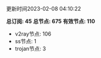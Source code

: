 更新时间2023-02-08 04:10:22

**总订阅: 45**
**总节点: 675**
**有效节点: 110**
- v2ray节点: 106
- ss节点: 1
- trojan节点: 3
